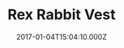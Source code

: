 ---
title: Rex Rabbit Vest
date: 2017-01-04T15:04:10.000Z
price: 595
sales_price: 295
categories: ["Vests"]
image: ["/img/uploads/2016/09/p4.png"]
---